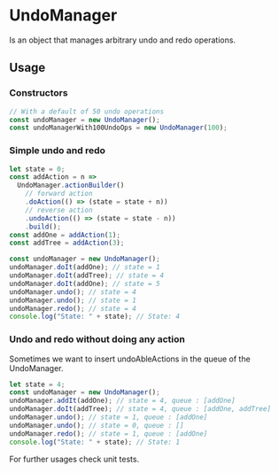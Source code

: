 # UndoManager

Is an object that manages arbitrary undo and redo operations.

## Usage

### Constructors

```javascript
// With a default of 50 undo operations
const undoManager = new UndoManager();
const undoManagerWith100UndoOps = new UndoManager(100);
```

### Simple undo and redo

```javascript
let state = 0;
const addAction = n =>
  UndoManager.actionBuilder()
    // forward action
    .doAction(() => (state = state + n))
    // reverse action
    .undoAction(() => (state = state - n))
    .build();
const addOne = addAction(1);
const addTree = addAction(3);

const undoManager = new UndoManager();
undoManager.doIt(addOne); // state = 1
undoManager.doIt(addTree); // state = 4
undoManager.doIt(addOne); // state = 5
undoManager.undo(); // state = 4
undoManager.undo(); // state = 1
undoManager.redo(); // state = 4
console.log("State: " + state); // State: 4
```

### Undo and redo without doing any action

Sometimes we want to insert undoAbleActions in the queue of the UndoManager.

```javascript
let state = 4;
const undoManager = new UndoManager();
undoManager.addIt(addOne); // state = 4, queue : [addOne]
undoManager.doIt(addTree); // state = 4, queue : [addOne, addTree]
undoManager.undo(); // state = 1, queue : [addOne]
undoManager.undo(); // state = 0, queue : []
undoManager.redo(); // state = 1, queue : [addOne]
console.log("State: " + state); // State: 1
```

For further usages check unit tests.
